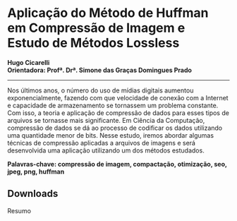# Aplicação do Método de Huffman em Compressão de Imagem e Estudo de Métodos Lossless

**Hugo Cicarelli**  
**Orientadora: Profª. Drª. Simone das Graças Domingues Prado**
***
Nos últimos anos, o número do uso de mídias digitais aumentou exponencialmente,
fazendo com que velocidade de conexão com a Internet e capacidade de armazenamento
se tornassem um problema constante. Com isso, a teoria e aplicação de compressão de
dados para esses tipos de arquivos se tornasse mais significante. Em Ciência da
Computação, compressão de dados se dá ao processo de codificar os dados utilizando
uma quantidade menor de bits. Nesse estudo, iremos abordar algumas técnicas de
compressão aplicadas a arquivos de imagens e será desenvolvida uma aplicação
utilizando um dos métodos estudados.  

**Palavras-chave: compressão de imagem, compactação, otimização, seo, jpeg, png, huffman**

## Downloads

<a :href="$withBase('/files/resumo_hugo.pdf')" download>Resumo</a>
